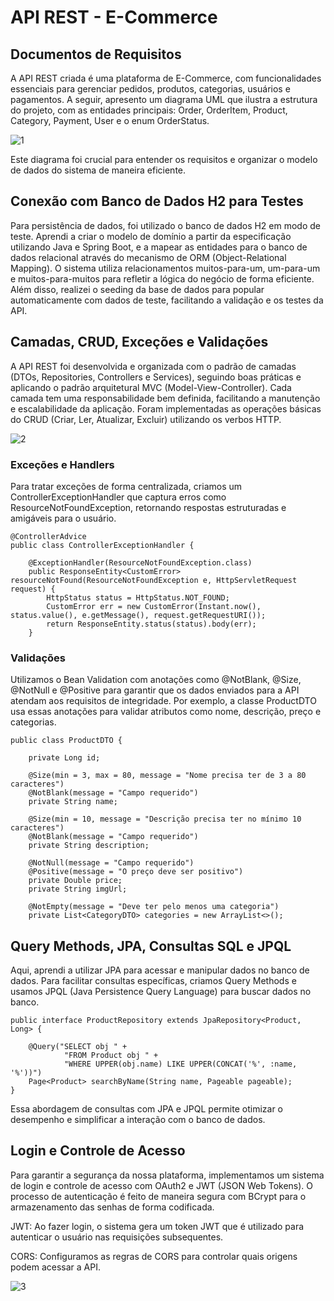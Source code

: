 # API REST - E-Commerce

## Documentos de Requisitos
A API REST criada é uma plataforma de E-Commerce, com funcionalidades essenciais para gerenciar pedidos, produtos, categorias, usuários e pagamentos. A seguir, apresento um diagrama UML que ilustra a estrutura do projeto, com as entidades principais: Order, OrderItem, Product, Category, Payment, User e o enum OrderStatus. 

![1](https://github.com/user-attachments/assets/3ec8f5a8-ef3c-4f4b-83fd-9bcffd15023d)

Este diagrama foi crucial para entender os requisitos e organizar o modelo de dados do sistema de maneira eficiente.

##
## Conexão com Banco de Dados H2 para Testes
Para persistência de dados, foi utilizado o banco de dados H2 em modo de teste. Aprendi a criar o modelo de domínio a partir da especificação utilizando Java e Spring Boot, e a mapear as entidades para o banco de dados relacional através do mecanismo de ORM (Object-Relational Mapping). O sistema utiliza relacionamentos muitos-para-um, um-para-um e muitos-para-muitos para refletir a lógica do negócio de forma eficiente. Além disso, realizei o seeding da base de dados para popular automaticamente com dados de teste, facilitando a validação e os testes da API.

##
## Camadas, CRUD, Exceções e Validações
A API REST foi desenvolvida e organizada com o padrão de camadas (DTOs, Repositories, Controllers e Services), seguindo boas práticas e aplicando o padrão arquitetural MVC (Model-View-Controller). Cada camada tem uma responsabilidade bem definida, facilitando a manutenção e escalabilidade da aplicação. Foram implementadas as operações básicas do CRUD (Criar, Ler, Atualizar, Excluir) utilizando os verbos HTTP.

![2](https://github.com/user-attachments/assets/33763d58-47c1-4646-97e5-d966971a1670)

### Exceções e Handlers
Para tratar exceções de forma centralizada, criamos um ControllerExceptionHandler que captura erros como ResourceNotFoundException, retornando respostas estruturadas e amigáveis para o usuário.

    @ControllerAdvice
    public class ControllerExceptionHandler {
    
        @ExceptionHandler(ResourceNotFoundException.class)
        public ResponseEntity<CustomError> resourceNotFound(ResourceNotFoundException e, HttpServletRequest request) {
            HttpStatus status = HttpStatus.NOT_FOUND;
            CustomError err = new CustomError(Instant.now(), status.value(), e.getMessage(), request.getRequestURI());
            return ResponseEntity.status(status).body(err);
        }

### Validações
Utilizamos o Bean Validation com anotações como @NotBlank, @Size, @NotNull e @Positive para garantir que os dados enviados para a API atendam aos requisitos de integridade. Por exemplo, a classe ProductDTO usa essas anotações para validar atributos como nome, descrição, preço e categorias.

    public class ProductDTO {
    
        private Long id;
    
        @Size(min = 3, max = 80, message = "Nome precisa ter de 3 a 80 caracteres")
        @NotBlank(message = "Campo requerido")
        private String name;
    
        @Size(min = 10, message = "Descrição precisa ter no mínimo 10 caracteres")
        @NotBlank(message = "Campo requerido")
        private String description;
    
        @NotNull(message = "Campo requerido")
        @Positive(message = "O preço deve ser positivo")
        private Double price;
        private String imgUrl;
    
        @NotEmpty(message = "Deve ter pelo menos uma categoria")
        private List<CategoryDTO> categories = new ArrayList<>();

##
## Query Methods, JPA, Consultas SQL e JPQL
Aqui, aprendi a utilizar JPA para acessar e manipular dados no banco de dados. Para facilitar consultas específicas, criamos Query Methods e usamos JPQL (Java Persistence Query Language) para buscar dados no banco.

    public interface ProductRepository extends JpaRepository<Product, Long> {
    
        @Query("SELECT obj " +
                "FROM Product obj " +
                "WHERE UPPER(obj.name) LIKE UPPER(CONCAT('%', :name, '%'))")
        Page<Product> searchByName(String name, Pageable pageable);
    }

Essa abordagem de consultas com JPA e JPQL permite otimizar o desempenho e simplificar a interação com o banco de dados.

##
## Login e Controle de Acesso
Para garantir a segurança da nossa plataforma, implementamos um sistema de login e controle de acesso com OAuth2 e JWT (JSON Web Tokens). O processo de autenticação é feito de maneira segura com BCrypt para o armazenamento das senhas de forma codificada. 

JWT: Ao fazer login, o sistema gera um token JWT que é utilizado para autenticar o usuário nas requisições subsequentes. 

CORS: Configuramos as regras de CORS para controlar quais origens podem acessar a API.

![3](https://github.com/user-attachments/assets/2e756d96-39ce-4847-ba60-42d4f6f4d088)
